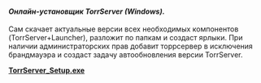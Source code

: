 #### *Онлайн-установщик TorrServer (Windows).*  
  
Сам скачает актуальные версии всех необходимых компонентов (TorrServer+Launcher), разложит по папкам и создаст ярлыки. При наличии администраторских прав добавит торрсервер в исключения брандмауэра и создаст задачу автообновления версии TorrServer.
  
[**TorrServer_Setup.exe**](../../releases/latest/download/TorrServer_Setup.exe)  
